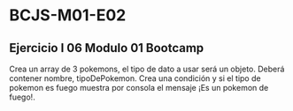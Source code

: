 # BCJS-M01-E02

## Ejercicio I 06 Modulo 01 Bootcamp

 Crea un array de 3 pokemons, el tipo de dato a usar será un objeto. Deberá contener nombre, tipoDePokemon.
 Crea una condición y si el tipo de pokemon es fuego muestra por consola el mensaje ¡Es un pokemon de fuego!.